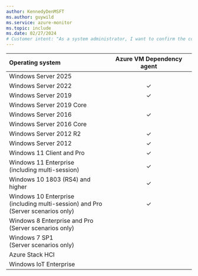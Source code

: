 ```yaml
---
author: KennedyDenMSFT
ms.author: guywild
ms.service: azure-monitor
ms.topic: include
ms.date: 02/27/2024
# Customer intent: "As a system administrator, I want to confirm the compatibility of the Azure VM Dependency agent with various Windows operating systems, so that I can ensure proper monitoring and dependency tracking for my virtual machines."
---
```


| Operating system | Azure VM Dependency agent |
|:---|:---:|
| Windows Server 2025                                      |   | 
| Windows Server 2022                                      | ✓ | 
| Windows Server 2019                                      | ✓ | 
| Windows Server 2019 Core                                 |   |
| Windows Server 2016                                      | ✓ | 
| Windows Server 2016 Core                                 |   |
| Windows Server 2012 R2                                   | ✓ |
| Windows Server 2012                                      | ✓ |
| Windows 11 Client and Pro                                | ✓ |
| Windows 11 Enterprise<br>(including multi-session)       | ✓ |
| Windows 10 1803 (RS4) and higher                         | ✓ |
| Windows 10 Enterprise<br>(including multi-session) and Pro<br>(Server scenarios only)  | ✓ |
| Windows 8 Enterprise and Pro<br>(Server scenarios only)  |   |
| Windows 7 SP1<br>(Server scenarios only)                 |   | 
| Azure Stack HCI                                          |   |
| Windows IoT Enterprise                                   |   |

